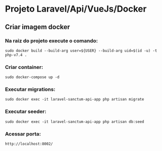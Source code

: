 # Projeto Laravel/Api/VueJs/Docker

## Criar imagem docker
### Na raiz do projeto execute o comando:
```
sudo docker build --build-arg user=${USER} --build-arg uid=$(id -u) -t php-v7.4 .
```

### Criar container:

```
sudo docker-compose up -d

```

### Executar migrations:

```
sudo docker exec -it laravel-sanctum-api-app php artisan migrate

```

### Executar seeder:

```
sudo docker exec -it laravel-sanctum-api-app php artisan db:seed
```

### Acessar porta:

```
http://localhost:8002/

```